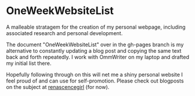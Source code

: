 OneWeekWebsiteList
==================

A malleable stratagem for the creation of my personal webpage, including associated research and personal development.

The document "OneWeekWebsiteList" over in the gh-pages branch is my alternative to constantly updating a blog post and copying the same text back and forth repeatedly. I work with OmmWriter on my laptop and drafted my initial list there. 

Hopefully following through on this will net me a shiny personal website I feel proud of and can use for self-promotion. Please check out blogposts on the subject at <a href="http://renascencegirl.blogspot.com">renascencegirl</a> (for now). 
